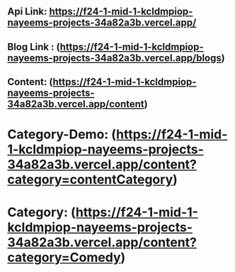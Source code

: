 ## Api Link: https://f24-1-mid-1-kcldmpiop-nayeems-projects-34a82a3b.vercel.app/


## Blog Link : (https://f24-1-mid-1-kcldmpiop-nayeems-projects-34a82a3b.vercel.app/blogs)

## Content: (https://f24-1-mid-1-kcldmpiop-nayeems-projects-34a82a3b.vercel.app/content)

# Category-Demo: (https://f24-1-mid-1-kcldmpiop-nayeems-projects-34a82a3b.vercel.app/content?category=contentCategory)
# Category: (https://f24-1-mid-1-kcldmpiop-nayeems-projects-34a82a3b.vercel.app/content?category=Comedy)